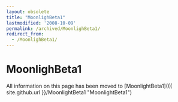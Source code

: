 ```yaml
---
layout: obsolete
title: "MoonlighBeta1"
lastmodified: '2008-10-09'
permalink: /archived/MoonlighBeta1/
redirect_from:
  - /MoonlighBeta1/
---
```


MoonlighBeta1
=============

All information on this page has been moved to [MoonlightBeta1]({{ site.github.url }}/MoonlightBeta1 "MoonlightBeta1")

